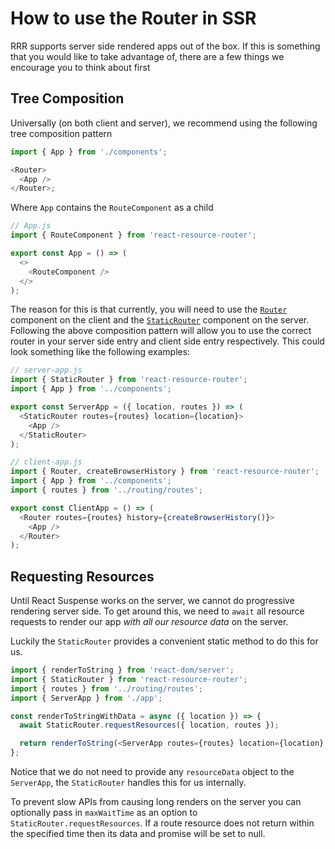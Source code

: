 # How to use the Router in SSR

RRR supports server side rendered apps out of the box. If this is something that you would like to take advantage of, there are a few things we encourage you to think about first

## Tree Composition

Universally (on both client and server), we recommend using the following tree composition pattern

```js
import { App } from './components';

<Router>
  <App />
</Router>;
```

Where `App` contains the `RouteComponent` as a child

```js
// App.js
import { RouteComponent } from 'react-resource-router';

export const App = () => (
  <>
    <RouteComponent />
  </>
);
```

The reason for this is that currently, you will need to use the [`Router`](#router-component) component on the client and the [`StaticRouter`](#staticrouter-component) component on the server. Following the above composition pattern will allow you to use the correct router in your server side entry and client side entry respectively. This could look something like the following examples:

```js
// server-app.js
import { StaticRouter } from 'react-resource-router';
import { App } from '../components';

export const ServerApp = ({ location, routes }) => (
  <StaticRouter routes={routes} location={location}>
    <App />
  </StaticRouter>
);
```

```js
// client-app.js
import { Router, createBrowserHistory } from 'react-resource-router';
import { App } from '../components';
import { routes } from '../routing/routes';

export const ClientApp = () => (
  <Router routes={routes} history={createBrowserHistory()}>
    <App />
  </Router>
);
```

## Requesting Resources

Until React Suspense works on the server, we cannot do progressive rendering server side. To get around this, we need to `await` all resource requests to render our app _with all our resource data_ on the server.

Luckily the `StaticRouter` provides a convenient static method to do this for us.

```js
import { renderToString } from 'react-dom/server';
import { StaticRouter } from 'react-resource-router';
import { routes } from '../routing/routes';
import { ServerApp } from './app';

const renderToStringWithData = async ({ location }) => {
  await StaticRouter.requestResources({ location, routes });

  return renderToString(<ServerApp routes={routes} location={location} />);
};
```

Notice that we do not need to provide any `resourceData` object to the `ServerApp`, the `StaticRouter` handles this for us internally.

To prevent slow APIs from causing long renders on the server you can optionally pass in `maxWaitTime` as an option to `StaticRouter.requestResources`. If a route resource does not return within the specified time then its data and promise will be set to null.
